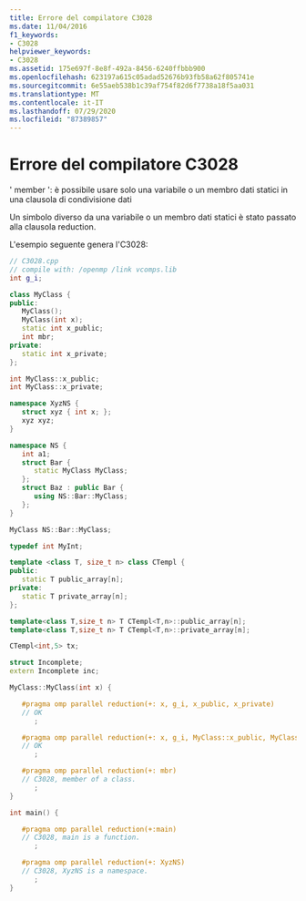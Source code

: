 ```yaml
---
title: Errore del compilatore C3028
ms.date: 11/04/2016
f1_keywords:
- C3028
helpviewer_keywords:
- C3028
ms.assetid: 175e697f-8e8f-492a-8456-6240ffbbb900
ms.openlocfilehash: 623197a615c05adad52676b93fb58a62f805741e
ms.sourcegitcommit: 6e55aeb538b1c39af754f82d6f7738a18f5aa031
ms.translationtype: MT
ms.contentlocale: it-IT
ms.lasthandoff: 07/29/2020
ms.locfileid: "87389857"
---
```

# <a name="compiler-error-c3028"></a>Errore del compilatore C3028

' member ': è possibile usare solo una variabile o un membro dati statici in una clausola di condivisione dati

Un simbolo diverso da una variabile o un membro dati statici è stato passato alla clausola reduction.

L'esempio seguente genera l'C3028:

```cpp
// C3028.cpp
// compile with: /openmp /link vcomps.lib
int g_i;

class MyClass {
public:
   MyClass();
   MyClass(int x);
   static int x_public;
   int mbr;
private:
   static int x_private;
};

int MyClass::x_public;
int MyClass::x_private;

namespace XyzNS {
   struct xyz { int x; };
   xyz xyz;
}

namespace NS {
   int a1;
   struct Bar {
      static MyClass MyClass;
   };
   struct Baz : public Bar {
      using NS::Bar::MyClass;
   };
}

MyClass NS::Bar::MyClass;

typedef int MyInt;

template <class T, size_t n> class CTempl {
public:
   static T public_array[n];
private:
   static T private_array[n];
};

template<class T,size_t n> T CTempl<T,n>::public_array[n];
template<class T,size_t n> T CTempl<T,n>::private_array[n];

CTempl<int,5> tx;

struct Incomplete;
extern Incomplete inc;

MyClass::MyClass(int x) {

   #pragma omp parallel reduction(+: x, g_i, x_public, x_private)
   // OK
      ;

   #pragma omp parallel reduction(+: x, g_i, MyClass::x_public, MyClass::x_private)
   // OK
      ;

   #pragma omp parallel reduction(+: mbr)
   // C3028, member of a class.
      ;
}

int main() {

   #pragma omp parallel reduction(+:main)
   // C3028, main is a function.
      ;

   #pragma omp parallel reduction(+: XyzNS)
   // C3028, XyzNS is a namespace.
      ;
}
```

